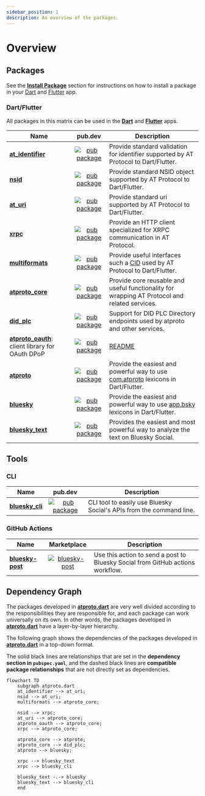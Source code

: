 ```yaml
---
sidebar_position: 1
description: An overview of the packages.
---
```


# Overview

## Packages

See the **[Install Package](../getting_started/install_package.md)** section for instructions on how to install a package in your [Dart](https://dart.dev) and [Flutter](https://flutter.dev) app.

### Dart/Flutter

All packages in this matrix can be used in the **[Dart](https://dart.dev)** and **[Flutter](https://flutter.dev)** apps.

| Name                                                                                                                                 |                                                                   pub.dev                                                                    | Description                                                                                                                                                   |
| ------------------------------------------------------------------------------------------------------------------------------------ | :------------------------------------------------------------------------------------------------------------------------------------------: | ------------------------------------------------------------------------------------------------------------------------------------------------------------- |
| **[at_identifier](https://github.com/myConsciousness/atproto.dart/tree/main/packages/at_identifier)**                                | [![pub package](https://img.shields.io/pub/v/at_identifier.svg?logo=dart&logoColor=00b9fc)](https://pub.dartlang.org/packages/at_identifier) | Provide standard validation for identifier supported by AT Protocol to Dart/Flutter.                                                                          |
| **[nsid](https://github.com/myConsciousness/atproto.dart/tree/main/packages/nsid)**                                                  |          [![pub package](https://img.shields.io/pub/v/nsid.svg?logo=dart&logoColor=00b9fc)](https://pub.dartlang.org/packages/nsid)          | Provide standard NSID object supported by AT Protocol to Dart/Flutter.                                                                                        |
| **[at_uri](https://github.com/myConsciousness/atproto.dart/tree/main/packages/at_uri)**                                              |        [![pub package](https://img.shields.io/pub/v/at_uri.svg?logo=dart&logoColor=00b9fc)](https://pub.dartlang.org/packages/at_uri)        | Provide standard uri supported by AT Protocol to Dart/Flutter.                                                                                                |
| **[xrpc](https://github.com/myConsciousness/atproto.dart/tree/main/packages/xrpc)**                                                  |          [![pub package](https://img.shields.io/pub/v/xrpc.svg?logo=dart&logoColor=00b9fc)](https://pub.dartlang.org/packages/xrpc)          | Provide an HTTP client specialized for XRPC communication in AT Protocol.                                                                                     |
| **[multiformats](https://github.com/myConsciousness/atproto.dart/tree/main/packages/multiformats)**                                  |  [![pub package](https://img.shields.io/pub/v/multiformats.svg?logo=dart&logoColor=00b9fc)](https://pub.dartlang.org/packages/multiformats)  | Provide useful interfaces such a [CID](https://docs.ipfs.tech/concepts/content-addressing/) used by AT Protocol to Dart/Flutter.                              |
| **[atproto_core](https://github.com/myConsciousness/atproto.dart/tree/main/packages/atproto_core)**                                  |  [![pub package](https://img.shields.io/pub/v/atproto_core.svg?logo=dart&logoColor=00b9fc)](https://pub.dartlang.org/packages/atproto_core)  | Provide core reusable and useful functionality for wrapping AT Protocol and related services.                                                                 |
| **[did_plc](https://github.com/myConsciousness/atproto.dart/tree/main/packages/did_plc)**                                            |       [![pub package](https://img.shields.io/pub/v/did_plc.svg?logo=dart&logoColor=00b9fc)](https://pub.dartlang.org/packages/did_plc)       | Support for DID PLC Directory endpoints used by atproto and other services.                                                                                   |
| **[atproto_oauth](https://github.com/myConsciousness/atproto.dart/tree/main/packages/atproto_oauth)**: client library for OAuth DPoP | [![pub package](https://img.shields.io/pub/v/atproto_oauth.svg?logo=dart&logoColor=00b9fc)](https://pub.dartlang.org/packages/atproto_oauth) | [README](https://github.com/myConsciousness/atproto.dart/tree/main/packages/atproto_oauth/README.md)                                                          |
| **[atproto](https://github.com/myConsciousness/atproto.dart/tree/main/packages/atproto)**                                            |       [![pub package](https://img.shields.io/pub/v/atproto.svg?logo=dart&logoColor=00b9fc)](https://pub.dartlang.org/packages/atproto)       | Provide the easiest and powerful way to use [com.atproto](https://github.com/bluesky-social/atproto/tree/main/lexicons/com/atproto) lexicons in Dart/Flutter. |
| **[bluesky](https://github.com/myConsciousness/atproto.dart/tree/main/packages/bluesky)**                                            |       [![pub package](https://img.shields.io/pub/v/bluesky.svg?logo=dart&logoColor=00b9fc)](https://pub.dartlang.org/packages/bluesky)       | Provide the easiest and powerful way to use [app.bsky](https://github.com/bluesky-social/atproto/tree/main/lexicons/app/bsky) lexicons in Dart/Flutter.       |
| **[bluesky_text](https://github.com/myConsciousness/atproto.dart/tree/main/packages/bluesky_text)**                                  |  [![pub package](https://img.shields.io/pub/v/bluesky_text.svg?logo=dart&logoColor=00b9fc)](https://pub.dartlang.org/packages/bluesky_text)  | Provides the easiest and most powerful way to analyze the text on Bluesky Social.                                                                             |

## Tools

### CLI

| Name                                                                                              |                                                                 pub.dev                                                                  | Description                                                         |
| ------------------------------------------------------------------------------------------------- | :--------------------------------------------------------------------------------------------------------------------------------------: | ------------------------------------------------------------------- |
| **[bluesky_cli](https://github.com/myConsciousness/atproto.dart/tree/main/packages/bluesky_cli)** | [![pub package](https://img.shields.io/pub/v/bluesky_cli.svg?logo=dart&logoColor=00b9fc)](https://pub.dartlang.org/packages/bluesky_cli) | CLI tool to easily use Bluesky Social's APIs from the command line. |

### GitHub Actions

| Name                                                                 |                                                                                        Marketplace                                                                                        | Description                                                                    |
| -------------------------------------------------------------------- | :---------------------------------------------------------------------------------------------------------------------------------------------------------------------------------------: | ------------------------------------------------------------------------------ |
| **[bluesky-post](https://github.com/myConsciousness/bluesky-post/)** | [![bluesky-post](https://img.shields.io/static/v1?label=actions&message=myConsciousness/bluesky-post&logo=GitHub&color=00acee)](https://github.com/marketplace/actions/send-bluesky-post) | Use this action to send a post to Bluesky Social from GitHub actions workflow. |

## Dependency Graph

The packages developed in **[atproto.dart](https://github.com/myConsciousness/atproto.dart)** are very well divided according to the responsibilities they are responsible for, and each package can work universally on its own. In other words, the packages developed in **[atproto.dart](https://github.com/myConsciousness/atproto.dart)**  have a layer-by-layer hierarchy.

The following graph shows the dependencies of the packages developed in **[atproto.dart](https://github.com/myConsciousness/atproto.dart)** in a top-down format.

The solid black lines are relationships that are set in the **dependency section in `pubspec.yaml`**, and the dashed black lines are **compatible package relationships** that are not directly set as dependencies.

```mermaid
flowchart TD
    subgraph atproto.dart
    at_identifier --> at_uri;
    nsid --> at_uri;
    multiformats --> atproto_core;

    nsid --> xrpc;
    at_uri --> atproto_core;
    atproto_oauth --> atproto_core;
    xrpc --> atproto_core;

    atproto_core --> atproto;
    atproto_core --> did_plc;
    atproto --> bluesky;

    xrpc --> bluesky_text
    xrpc --> bluesky_cli

    bluesky_text -.-> bluesky
    bluesky_text --> bluesky_cli
    end
```
